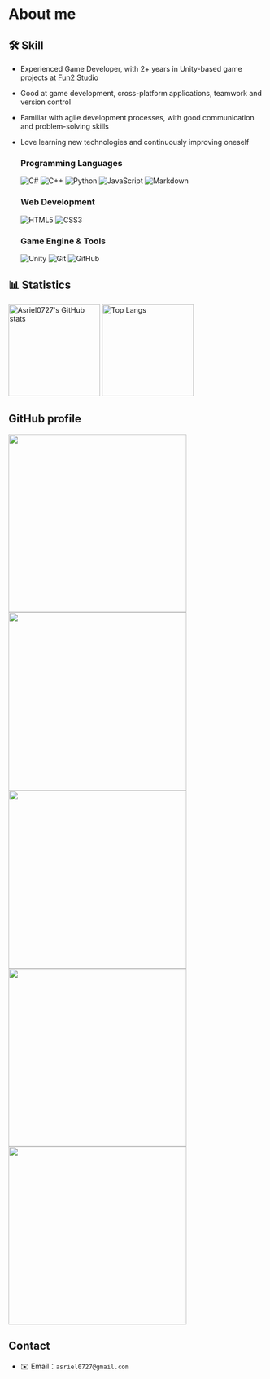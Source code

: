 # About me


## 🛠️ Skill
- Experienced Game Developer, with 2+ years in Unity-based game projects at [Fun2 Studio](https://fun2studio.com/)
- Good at game development, cross-platform applications, teamwork and version control
- Familiar with agile development processes, with good communication and problem-solving skills
- Love learning new technologies and continuously improving oneself

    ### Programming Languages
    <p>
    <img src="https://img.shields.io/badge/-C%23-239120?style=flat-square&logo=c-sharp&logoColor=white" alt="C#" />
    <img src="https://img.shields.io/badge/-C++-00599C?style=flat-square&logo=c%2B%2B&logoColor=white" alt="C++" />
    <img src="https://img.shields.io/badge/-Python-3776AB?style=flat-square&logo=python&logoColor=white" alt="Python" />
    <img src="https://img.shields.io/badge/-JavaScript-F7DF1E?style=flat-square&logo=javascript&logoColor=black" alt="JavaScript" />
    <img src="https://img.shields.io/badge/-Markdown-000000?style=flat-square&logo=markdown&logoColor=white"    alt="Markdown" />
    </p>

    ### Web Development
    <p>
    <img src="https://img.shields.io/badge/-HTML5-E34F26?style=flat-square&logo=html5&logoColor=white" alt="HTML5" />
    <img src="https://img.shields.io/badge/-CSS3-1572B6?style=flat-square&logo=css3&logoColor=white" alt="CSS3" />
    </p>

    ### Game Engine & Tools
    <p>
    <img src="https://img.shields.io/badge/-Unity-000000?style=flat-square&logo=unity&logoColor=white" alt="Unity" />
    <img src="https://img.shields.io/badge/-Git-F05032?style=flat-square&logo=git&logoColor=white" alt="Git" />
    <img src="https://img.shields.io/badge/-GitHub-000000??style=flat-square&logo=github&logoColor=white" alt="GitHub" />
    </p>


## 📊 Statistics

<p>
  <img src="https://github-readme-stats.vercel.app/api?username=Asriel0727&show_icons=true&theme=dark&hide_border=true&count_private=true" alt="Asriel0727's GitHub stats" height="180"/>
  <img src="https://github-readme-stats.vercel.app/api/top-langs/?username=anuraghazra&layout=compact" alt="Top Langs" height="180"/>
</p>

## GitHub profile 

<a href="https://github.com/Asriel0727/Unity-Azure-OpenAI-speech-demo">
  <img src="https://github-readme-stats.vercel.app/api/pin/?username=Asriel0727&repo=Unity-Azure-OpenAI-speech-demo" width="350"/>
</a>
<a href="https://github.com/Asriel0727/BombBombKing">
  <img src="https://github-readme-stats.vercel.app/api/pin/?username=Asriel0727&repo=BombBombKing" width="350"/>
</a>
<a href="https://github.com/Asriel0727/2D-turn-based-game">
  <img src="https://github-readme-stats.vercel.app/api/pin/?username=Asriel0727&repo=2D-turn-based-game" width="350"/>
</a>
<a href="https://github.com/Asriel0727/RWD-Game-Web">
  <img src="https://github-readme-stats.vercel.app/api/pin/?username=Asriel0727&repo=RWD-Game-Web" width="350"/>
</a>
<a href="https://github.com/Asriel0727/xiangqi-battle">
  <img src="https://github-readme-stats.vercel.app/api/pin/?username=Asriel0727&repo=xiangqi-battle" width="350"/>
</a>

## Contact

- ✉️ Email：`asriel0727@gmail.com` 
